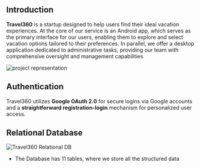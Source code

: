 ## Introduction
**Travel360** is a startup designed to help users find their ideal vacation experiences. At the core of our service is an Android app, which serves as the primary interface for our users, enabling them to explore and select vacation options tailored to their preferences. In parallel, we offer a desktop application dedicated to administrative tasks, providing our team with comprehensive oversight and management capabilities


![project representation](https://travel360-images-handle.s3.eu-north-1.amazonaws.com/static_images/API_Representation.png)

## Authentication      
Travel360 utilizes **Google OAuth 2.0** for secure logins via Google accounts and a **straightforward registration-login** mechanism for personalized user access.

## Relational Database
![Travel360 Relational DB](https://travel360-images-handle.s3.eu-north-1.amazonaws.com/static_images/travel_360_db_design.png)
 - The Database has 11 tables, where we store all the structured data
